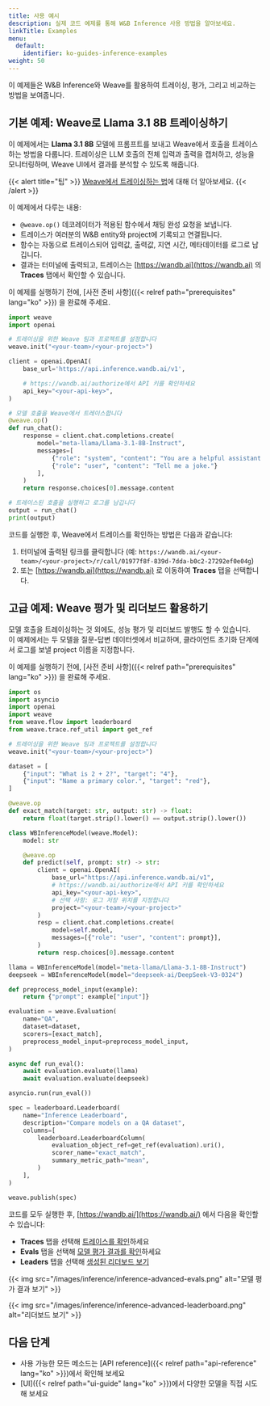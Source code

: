```yaml
---
title: 사용 예시
description: 실제 코드 예제를 통해 W&B Inference 사용 방법을 알아보세요.
linkTitle: Examples
menu:
  default:
    identifier: ko-guides-inference-examples
weight: 50
---
```


이 예제들은 W&B Inference와 Weave를 활용하여 트레이싱, 평가, 그리고 비교하는 방법을 보여줍니다.

## 기본 예제: Weave로 Llama 3.1 8B 트레이싱하기

이 예제에서는 **Llama 3.1 8B** 모델에 프롬프트를 보내고 Weave에서 호출을 트레이스하는 방법을 다룹니다. 트레이싱은 LLM 호출의 전체 입력과 출력을 캡처하고, 성능을 모니터링하며, Weave UI에서 결과를 분석할 수 있도록 해줍니다.

{{< alert title="팁" >}}
[Weave에서 트레이싱하는 법](https://weave-docs.wandb.ai/guides/tracking/tracing)에 대해 더 알아보세요.
{{< /alert >}}

이 예제에서 다루는 내용:
- `@weave.op()` 데코레이터가 적용된 함수에서 채팅 완성 요청을 보냅니다.
- 트레이스가 여러분의 W&B entity와 project에 기록되고 연결됩니다.
- 함수는 자동으로 트레이스되어 입력값, 출력값, 지연 시간, 메타데이터를 로그로 남깁니다.
- 결과는 터미널에 출력되고, 트레이스는 [https://wandb.ai](https://wandb.ai) 의 **Traces** 탭에서 확인할 수 있습니다.

이 예제를 실행하기 전에, [사전 준비 사항]({{< relref path="prerequisites" lang="ko" >}}) 을 완료해 주세요.

```python
import weave
import openai

# 트레이싱을 위한 Weave 팀과 프로젝트를 설정합니다
weave.init("<your-team>/<your-project>")

client = openai.OpenAI(
    base_url='https://api.inference.wandb.ai/v1',

    # https://wandb.ai/authorize에서 API 키를 확인하세요
    api_key="<your-api-key>",
)

# 모델 호출을 Weave에서 트레이스합니다
@weave.op()
def run_chat():
    response = client.chat.completions.create(
        model="meta-llama/Llama-3.1-8B-Instruct",
        messages=[
            {"role": "system", "content": "You are a helpful assistant."},
            {"role": "user", "content": "Tell me a joke."}
        ],
    )
    return response.choices[0].message.content

# 트레이스된 호출을 실행하고 로그를 남깁니다
output = run_chat()
print(output)
```

코드를 실행한 후, Weave에서 트레이스를 확인하는 방법은 다음과 같습니다:
1. 터미널에 출력된 링크를 클릭합니다 (예: `https://wandb.ai/<your-team>/<your-project>/r/call/01977f8f-839d-7dda-b0c2-27292ef0e04g`)
2. 또는 [https://wandb.ai](https://wandb.ai) 로 이동하여 **Traces** 탭을 선택합니다.

## 고급 예제: Weave 평가 및 리더보드 활용하기

모델 호출을 트레이싱하는 것 외에도, 성능 평가 및 리더보드 발행도 할 수 있습니다.  
이 예제에서는 두 모델을 질문-답변 데이터셋에서 비교하며, 클라이언트 초기화 단계에서 로그를 보낼 project 이름을 지정합니다.

이 예제를 실행하기 전에, [사전 준비 사항]({{< relref path="prerequisites" lang="ko" >}}) 을 완료해 주세요.

```python
import os
import asyncio
import openai
import weave
from weave.flow import leaderboard
from weave.trace.ref_util import get_ref

# 트레이싱을 위한 Weave 팀과 프로젝트를 설정합니다
weave.init("<your-team>/<your-project>")

dataset = [
    {"input": "What is 2 + 2?", "target": "4"},
    {"input": "Name a primary color.", "target": "red"},
]

@weave.op
def exact_match(target: str, output: str) -> float:
    return float(target.strip().lower() == output.strip().lower())

class WBInferenceModel(weave.Model):
    model: str

    @weave.op
    def predict(self, prompt: str) -> str:
        client = openai.OpenAI(
            base_url="https://api.inference.wandb.ai/v1",
            # https://wandb.ai/authorize에서 API 키를 확인하세요
            api_key="<your-api-key>",
            # 선택 사항: 로그 저장 위치를 지정합니다
            project="<your-team>/<your-project>"
        )
        resp = client.chat.completions.create(
            model=self.model,
            messages=[{"role": "user", "content": prompt}],
        )
        return resp.choices[0].message.content

llama = WBInferenceModel(model="meta-llama/Llama-3.1-8B-Instruct")
deepseek = WBInferenceModel(model="deepseek-ai/DeepSeek-V3-0324")

def preprocess_model_input(example):
    return {"prompt": example["input"]}

evaluation = weave.Evaluation(
    name="QA",
    dataset=dataset,
    scorers=[exact_match],
    preprocess_model_input=preprocess_model_input,
)

async def run_eval():
    await evaluation.evaluate(llama)
    await evaluation.evaluate(deepseek)

asyncio.run(run_eval())

spec = leaderboard.Leaderboard(
    name="Inference Leaderboard",
    description="Compare models on a QA dataset",
    columns=[
        leaderboard.LeaderboardColumn(
            evaluation_object_ref=get_ref(evaluation).uri(),
            scorer_name="exact_match",
            summary_metric_path="mean",
        )
    ],
)

weave.publish(spec)
```

코드를 모두 실행한 후, [https://wandb.ai/](https://wandb.ai/) 에서 다음을 확인할 수 있습니다:

- **Traces** 탭을 선택해 [트레이스를 확인](https://weave-docs.wandb.ai/guides/tracking/tracing)하세요
- **Evals** 탭을 선택해 [모델 평가 결과를 확인](https://weave-docs.wandb.ai/guides/core-types/evaluations)하세요
- **Leaders** 탭을 선택해 [생성된 리더보드 보기](https://weave-docs.wandb.ai/guides/core-types/leaderboards)  

{{< img src="/images/inference/inference-advanced-evals.png" alt="모델 평가 결과 보기" >}}

{{< img src="/images/inference/inference-advanced-leaderboard.png" alt="리더보드 보기" >}}

## 다음 단계

- 사용 가능한 모든 메소드는 [API reference]({{< relref path="api-reference" lang="ko" >}})에서 확인해 보세요
- [UI]({{< relref path="ui-guide" lang="ko" >}})에서 다양한 모델을 직접 시도해 보세요